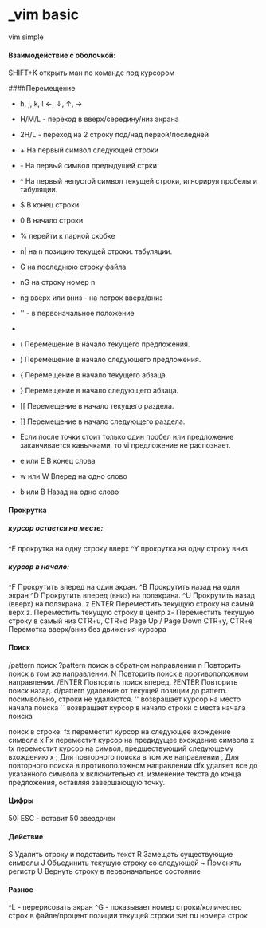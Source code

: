 _vim basic
==========

vim simple

#### Взаимодействие с оболочкой:
SHIFT+K открыть ман по команде под курсором

####Перемещение
+ h, j, k, l ←, ↓, ↑, →
+ H/M/L - переход в вверх/середину/низ экрана
+ 2H/L - переход на 2 строку под/над первой/последней
+ \+ На первый символ следующей строки
+ \- На первый символ предыдущей стрки
+ ^ На первый непустой символ текущей строки, игнорируя пробелы и табуляции.
+ $ В конец строки
+ 0 В начало строки
+ % перейти к парной скобке
+ n| на n позицию текущей строки. табуляции.
+ G на последнюю строку файла
+ nG на строку номер n
+ ng вверх или вниз - на nстрок вверх/вниз
+ '' - в первоначальное положение
+ 
+ ( Перемещение в начало текущего предложения.
+ ) Перемещение в начало следующего предложения.
+ { Перемещение в начало текущего абзаца.
+ } Перемещение в начало следующего абзаца.
+ [[ Перемещение в начало текущего раздела.
+ ]] Перемещение в начало следующего раздела.
+ Если после точки стоит только один пробел или предложение заканчивается кавычками, то vi предложение не распознает.


+ e или E В конец слова
+ w или W Вперед на одно слово
+ b или B Назад на одно слово

#### Прокрутка
##### курсор остается на месте:
^E прокрутка на одну строку вверх
^Y прокрутка на одну строку вниз
##### курсор в начало:
^F Прокрутить вперед на один экран.
^B Прокрутить назад на один экран
^D Прокрутить вперед (вниз) на полэкрана.
^U Прокрутить назад (вверх) на полэкрана.
z ENTER Переместить текущую строку на самый верх
z. Переместить текущую строку в центр
z- Переместить текущую строку в самый низ
CTR+u, CTR+d              Page Up / Page Down
CTR+y, CTR+e              Перемотка вверх/вниз без движения курсора             

#### Поиск
/pattern поиск
?pattern поиск в обратном направлении
n Повторить поиск в том же направлении.
N Повторить поиск в противоположном направлении.
/ENTER Повторить поиск вперед.
?ENTER Повторить поиск назад.
d/pattern удаление от текущей позиции до pattern. посимвольно, строки не удаляются.
'' возвращает курсор на место начала поиска
`` возвращает курсор в начало строки с места начала поиска

поиск в строке:
fx переместит курсор на следующее вхождение символа x
Fx переместит курсор на предидущее вхождение символа х
tx переместит курсор на символ, предшествующий следующему вхождению x
; Для повторного поиска в том же направлении
, Для повторного поиска в противоположном направлении
dfx удаляет все до указанного символа x включительно
ct. изменение текста до конца предложения, оставляя завершающую точку.

#### Цифры
50i ESC - вставит 50 звездочек

#### Действие
S Удалить строку и подставить текст
R Замещать существующие символы
J Объединить текущую строку со следующей
~ Поменять регистр
U Вернуть строку в первоначальное состояние


#### Разное
^L - перерисовать экран
^G - показывает номер строки/количество строк в файле/процент позиции текущей строки
:set nu номера строк